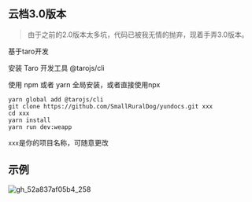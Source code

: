 ## 云档3.0版本

> 由于之前的2.0版本太多坑，代码已被我无情的抛弃，现着手弄3.0版本。

基于taro开发


安装 Taro 开发工具 @tarojs/cli

使用 npm 或者 yarn 全局安装，或者直接使用npx
```shen
yarn global add @tarojs/cli
git clone https://github.com/SmallRuralDog/yundocs.git xxx
cd xxx
yarn install
yarn run dev:weapp
```
`xxx`是你的项目名称，可随意更改


## 示例
![gh_52a837af05b4_258](https://user-images.githubusercontent.com/5151848/51515491-ed5ba780-1e4e-11e9-8af1-c53dc1827818.jpg)




